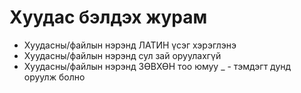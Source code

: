 # Хуудас бэлдэх журам

- Хуудасны/файлын нэрэнд ЛАТИН үсэг хэрэглэнэ
- Хуудасны/файлын нэрэнд сул зай оруулахгүй
- Хуудасны/файлын нэрэнд ЗӨВХӨН тоо юмуу _ - тэмдэгт дунд оруулж болно
